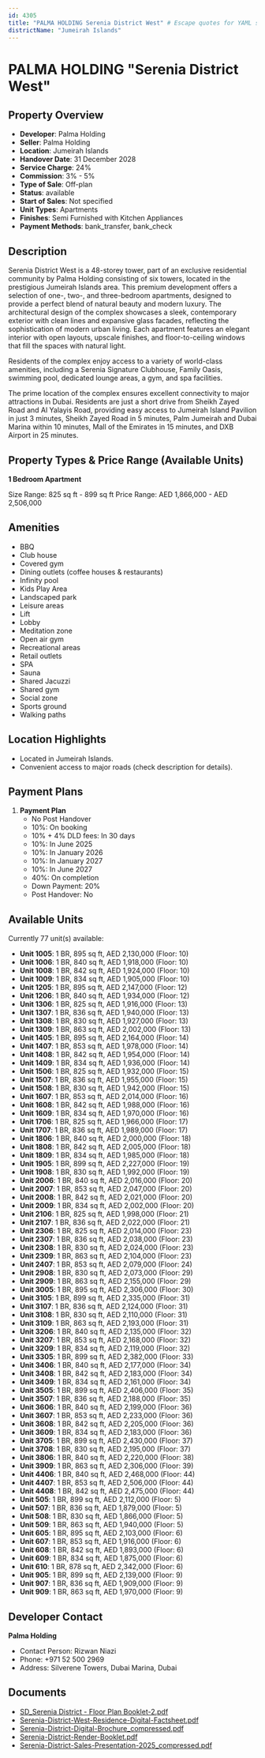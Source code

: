```yaml
---
id: 4305
title: "PALMA HOLDING Serenia District West" # Escape quotes for YAML string
districtName: "Jumeirah Islands"
---
```


# PALMA HOLDING "Serenia District West"

## Property Overview
- **Developer**: Palma Holding
- **Seller**: Palma Holding
- **Location**: Jumeirah Islands
- **Handover Date**: 31 December 2028
- **Service Charge**: 24%
- **Commission**: 3% - 5%
- **Type of Sale**: Off-plan
- **Status**: available
- **Start of Sales**: Not specified
- **Unit Types**: Apartments
- **Finishes**: Semi Furnished with Kitchen Appliances
- **Payment Methods**: bank_transfer, bank_check

## Description
Serenia District West is a 48-storey tower, part of an exclusive residential community by Palma Holding consisting of six towers, located in the prestigious Jumeirah Islands area. This premium development offers a selection of one-, two-, and three-bedroom apartments, designed to provide a perfect blend of natural beauty and modern luxury. The architectural design of the complex showcases a sleek, contemporary exterior with clean lines and expansive glass facades, reflecting the sophistication of modern urban living. Each apartment features an elegant interior with open layouts, upscale finishes, and floor-to-ceiling windows that fill the spaces with natural light.

Residents of the complex enjoy access to a variety of world-class amenities, including a Serenia Signature Clubhouse, Family Oasis, swimming pool, dedicated lounge areas, a gym, and spa facilities.

The prime location of the complex ensures excellent connectivity to major attractions in Dubai. Residents are just a short drive from Sheikh Zayed Road and Al Yalayis Road, providing easy access to Jumeirah Island Pavilion in just 3 minutes, Sheikh Zayed Road in 5 minutes, Palm Jumeirah and Dubai Marina within 10 minutes, Mall of the Emirates in 15 minutes, and DXB Airport in 25 minutes.

## Property Types & Price Range (Available Units)
**1 Bedroom Apartment**

Size Range: 825 sq ft - 899 sq ft
Price Range: AED 1,866,000 - AED 2,506,000

## Amenities
- BBQ
- Club house
- Covered gym
- Dining outlets  (coffee houses & restaurants)
- Infinity pool
- Kids Play Area
- Landscaped park
- Leisure areas
- Lift
- Lobby
- Meditation zone
- Open air gym
- Recreational areas
- Retail outlets
- SPA
- Sauna
- Shared Jacuzzi
- Shared gym
- Social zone
- Sports ground
- Walking paths

## Location Highlights
- Located in Jumeirah Islands.
- Convenient access to major roads (check description for details).

## Payment Plans
1. **Payment Plan**
   - No Post Handover
   - 10%: On booking
   - 10% + 4% DLD fees: In 30 days
   - 10%: In June 2025
   - 10%: In January 2026
   - 10%: In January 2027
   - 10%: In June 2027
   - 40%: On completion
   - Down Payment: 20%
   - Post Handover: No

## Available Units
Currently 77 unit(s) available:
- **Unit 1005**: 1 BR, 895 sq ft, AED 2,130,000 (Floor: 10)
- **Unit 1006**: 1 BR, 840 sq ft, AED 1,918,000 (Floor: 10)
- **Unit 1008**: 1 BR, 842 sq ft, AED 1,924,000 (Floor: 10)
- **Unit 1009**: 1 BR, 834 sq ft, AED 1,905,000 (Floor: 10)
- **Unit 1205**: 1 BR, 895 sq ft, AED 2,147,000 (Floor: 12)
- **Unit 1206**: 1 BR, 840 sq ft, AED 1,934,000 (Floor: 12)
- **Unit 1306**: 1 BR, 825 sq ft, AED 1,916,000 (Floor: 13)
- **Unit 1307**: 1 BR, 836 sq ft, AED 1,940,000 (Floor: 13)
- **Unit 1308**: 1 BR, 830 sq ft, AED 1,927,000 (Floor: 13)
- **Unit 1309**: 1 BR, 863 sq ft, AED 2,002,000 (Floor: 13)
- **Unit 1405**: 1 BR, 895 sq ft, AED 2,164,000 (Floor: 14)
- **Unit 1407**: 1 BR, 853 sq ft, AED 1,978,000 (Floor: 14)
- **Unit 1408**: 1 BR, 842 sq ft, AED 1,954,000 (Floor: 14)
- **Unit 1409**: 1 BR, 834 sq ft, AED 1,936,000 (Floor: 14)
- **Unit 1506**: 1 BR, 825 sq ft, AED 1,932,000 (Floor: 15)
- **Unit 1507**: 1 BR, 836 sq ft, AED 1,955,000 (Floor: 15)
- **Unit 1508**: 1 BR, 830 sq ft, AED 1,942,000 (Floor: 15)
- **Unit 1607**: 1 BR, 853 sq ft, AED 2,014,000 (Floor: 16)
- **Unit 1608**: 1 BR, 842 sq ft, AED 1,988,000 (Floor: 16)
- **Unit 1609**: 1 BR, 834 sq ft, AED 1,970,000 (Floor: 16)
- **Unit 1706**: 1 BR, 825 sq ft, AED 1,966,000 (Floor: 17)
- **Unit 1707**: 1 BR, 836 sq ft, AED 1,989,000 (Floor: 17)
- **Unit 1806**: 1 BR, 840 sq ft, AED 2,000,000 (Floor: 18)
- **Unit 1808**: 1 BR, 842 sq ft, AED 2,005,000 (Floor: 18)
- **Unit 1809**: 1 BR, 834 sq ft, AED 1,985,000 (Floor: 18)
- **Unit 1905**: 1 BR, 899 sq ft, AED 2,227,000 (Floor: 19)
- **Unit 1908**: 1 BR, 830 sq ft, AED 1,992,000 (Floor: 19)
- **Unit 2006**: 1 BR, 840 sq ft, AED 2,016,000 (Floor: 20)
- **Unit 2007**: 1 BR, 853 sq ft, AED 2,047,000 (Floor: 20)
- **Unit 2008**: 1 BR, 842 sq ft, AED 2,021,000 (Floor: 20)
- **Unit 2009**: 1 BR, 834 sq ft, AED 2,002,000 (Floor: 20)
- **Unit 2106**: 1 BR, 825 sq ft, AED 1,998,000 (Floor: 21)
- **Unit 2107**: 1 BR, 836 sq ft, AED 2,022,000 (Floor: 21)
- **Unit 2306**: 1 BR, 825 sq ft, AED 2,014,000 (Floor: 23)
- **Unit 2307**: 1 BR, 836 sq ft, AED 2,038,000 (Floor: 23)
- **Unit 2308**: 1 BR, 830 sq ft, AED 2,024,000 (Floor: 23)
- **Unit 2309**: 1 BR, 863 sq ft, AED 2,104,000 (Floor: 23)
- **Unit 2407**: 1 BR, 853 sq ft, AED 2,079,000 (Floor: 24)
- **Unit 2908**: 1 BR, 830 sq ft, AED 2,073,000 (Floor: 29)
- **Unit 2909**: 1 BR, 863 sq ft, AED 2,155,000 (Floor: 29)
- **Unit 3005**: 1 BR, 895 sq ft, AED 2,306,000 (Floor: 30)
- **Unit 3105**: 1 BR, 899 sq ft, AED 2,335,000 (Floor: 31)
- **Unit 3107**: 1 BR, 836 sq ft, AED 2,124,000 (Floor: 31)
- **Unit 3108**: 1 BR, 830 sq ft, AED 2,110,000 (Floor: 31)
- **Unit 3109**: 1 BR, 863 sq ft, AED 2,193,000 (Floor: 31)
- **Unit 3206**: 1 BR, 840 sq ft, AED 2,135,000 (Floor: 32)
- **Unit 3207**: 1 BR, 853 sq ft, AED 2,168,000 (Floor: 32)
- **Unit 3209**: 1 BR, 834 sq ft, AED 2,119,000 (Floor: 32)
- **Unit 3305**: 1 BR, 899 sq ft, AED 2,382,000 (Floor: 33)
- **Unit 3406**: 1 BR, 840 sq ft, AED 2,177,000 (Floor: 34)
- **Unit 3408**: 1 BR, 842 sq ft, AED 2,183,000 (Floor: 34)
- **Unit 3409**: 1 BR, 834 sq ft, AED 2,161,000 (Floor: 34)
- **Unit 3505**: 1 BR, 899 sq ft, AED 2,406,000 (Floor: 35)
- **Unit 3507**: 1 BR, 836 sq ft, AED 2,188,000 (Floor: 35)
- **Unit 3606**: 1 BR, 840 sq ft, AED 2,199,000 (Floor: 36)
- **Unit 3607**: 1 BR, 853 sq ft, AED 2,233,000 (Floor: 36)
- **Unit 3608**: 1 BR, 842 sq ft, AED 2,205,000 (Floor: 36)
- **Unit 3609**: 1 BR, 834 sq ft, AED 2,183,000 (Floor: 36)
- **Unit 3705**: 1 BR, 899 sq ft, AED 2,430,000 (Floor: 37)
- **Unit 3708**: 1 BR, 830 sq ft, AED 2,195,000 (Floor: 37)
- **Unit 3806**: 1 BR, 840 sq ft, AED 2,220,000 (Floor: 38)
- **Unit 3909**: 1 BR, 863 sq ft, AED 2,306,000 (Floor: 39)
- **Unit 4406**: 1 BR, 840 sq ft, AED 2,468,000 (Floor: 44)
- **Unit 4407**: 1 BR, 853 sq ft, AED 2,506,000 (Floor: 44)
- **Unit 4408**: 1 BR, 842 sq ft, AED 2,475,000 (Floor: 44)
- **Unit 505**: 1 BR, 899 sq ft, AED 2,112,000 (Floor: 5)
- **Unit 507**: 1 BR, 836 sq ft, AED 1,879,000 (Floor: 5)
- **Unit 508**: 1 BR, 830 sq ft, AED 1,866,000 (Floor: 5)
- **Unit 509**: 1 BR, 863 sq ft, AED 1,940,000 (Floor: 5)
- **Unit 605**: 1 BR, 895 sq ft, AED 2,103,000 (Floor: 6)
- **Unit 607**: 1 BR, 853 sq ft, AED 1,916,000 (Floor: 6)
- **Unit 608**: 1 BR, 842 sq ft, AED 1,893,000 (Floor: 6)
- **Unit 609**: 1 BR, 834 sq ft, AED 1,875,000 (Floor: 6)
- **Unit 610**: 1 BR, 878 sq ft, AED 2,342,000 (Floor: 6)
- **Unit 905**: 1 BR, 899 sq ft, AED 2,139,000 (Floor: 9)
- **Unit 907**: 1 BR, 836 sq ft, AED 1,909,000 (Floor: 9)
- **Unit 909**: 1 BR, 863 sq ft, AED 1,970,000 (Floor: 9)

## Developer Contact
**Palma Holding**
- Contact Person: Rizwan Niazi
- Phone: +971 52 500 2969
- Address: Silverene Towers, Dubai Marina, Dubai

## Documents
- [SD_Serenia District - Floor Plan Booklet-2.pdf](https://cdn.geniemap.net/2025/02/03/5C0GMElCCdmnxXq0GWDcu2zdjTPKVztVS5PoUkBg.pdf)
- [Serenia-District-West-Residence-Digital-Factsheet.pdf](https://cdn.geniemap.net/2025/02/21/zNkE9UOQGv8zgy368eazKtwIOGIsMJM6Z8qyDQNF.pdf)
- [Serenia-District-Digital-Brochure_compressed.pdf](https://cdn.geniemap.net/2025/02/21/98teksRZFgHt2MgwHdR5CJNCAVU69gSvteCKXXsY.pdf)
- [Serenia-District-Render-Booklet.pdf](https://cdn.geniemap.net/2025/02/21/GFFW8wFFzGL1p2nXnfEsZSZAEY9dvxHjgJU7LqVj.pdf)
- [Serenia-District-Sales-Presentation-2025_compressed.pdf](https://cdn.geniemap.net/2025/02/21/gQqsYXdYuQAgoWF5u1uRFPjWpWKxpnroCLDGlxwD.pdf)
